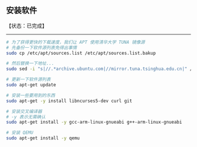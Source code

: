 ## 安装软件

【状态：已完成】

---

```bash
# 为了获得更快的下载速度，我们让 APT 使用清华大学 TUNA 镜像源
# 先备份一下软件源列表免得出事情
sudo cp /etc/apt/sources.list /etc/apt/sources.list.bakup

# 然后替换一下地址...
sudo sed -i "s|//.*archive.ubuntu.com|//mirror.tuna.tsinghua.edu.cn|" /etc/apt/sources.list
```

```bash
# 更新一下软件源列表
sudo apt-get update
```

```bash
# 安装一些要用到的东西
sudo apt-get -y install libncurses5-dev curl git
```

```bash
# 安装交叉编译器
# -y 表示无需确认
sudo apt-get install -y gcc-arm-linux-gnueabi g++-arm-linux-gnueabi
```

```bash
# 安装 QEMU
sudo apt-get install -y qemu
```